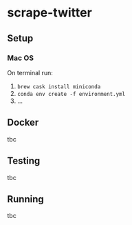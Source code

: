 # scrape-twitter

## Setup

### Mac OS

On terminal run:
1. `brew cask install miniconda`
2. `conda env create -f environment.yml`
3. ...

## Docker

tbc

## Testing

tbc

## Running

tbc
